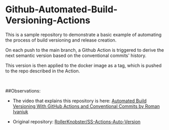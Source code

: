# Github-Automated-Build-Versioning-Actions

This is a sample repository to demonstrate a basic example of automating the process
of build versioning and release creation.

On each push to the main branch, a Github Action is triggered to derive the next
semantic version based on the conventional commits' history.

This version is then applied to the docker image as a tag, which is pushed to the repo
described in the Action.

<br>

##Observations:

- The video that explains this repository is here: [Automated Build Versioning With GitHub Actions and Conventional Commits by Roman Ivaniuk](https://youtu.be/jq3ruE-Coes)

- Original repository: [RollerKnobster/SS-Actions-Auto-Version](https://github.com/RollerKnobster/SS-Actions-Auto-Version)
